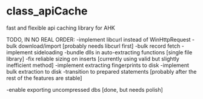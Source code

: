 # class_apiCache
fast and flexible api caching library for AHK


TODO, IN NO REAL ORDER:
-implement libcurl instead of WinHttpRequest
-bulk download/import   [probably needs libcurl first]
-bulk record fetch
-implement sideloading
-bundle dlls in auto-extracting functions [single file library]
-fix reliable sizing on inserts [currently using valid but slightly inefficient method]
-implement extracting fingerprints to disk
-implement bulk extraction to disk
-transition to prepared statements  [probably after the rest of the features are stable]


-enable exporting uncompressed dbs [done, but needs polish]
